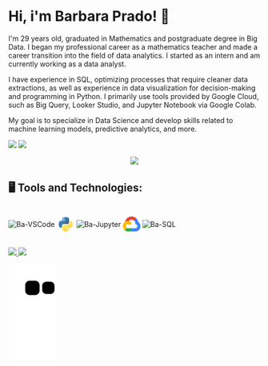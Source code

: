 <div dsplay="inline-block">
 
 <h1 align="left">Hi, i'm Barbara Prado! 🤗</h1>

I'm 29 years old, graduated in Mathematics and postgraduate degree in Big Data. I began my professional career as a mathematics teacher and made a career transition into the field of data analytics. I started as an intern and am currently working as a data analyst.

I have experience in SQL, optimizing processes that require cleaner data extractions, as well as experience in data visualization for decision-making and programming in Python. I primarily use tools provided by Google Cloud, such as Big Query, Looker Studio, and Jupyter Notebook via Google Colab.

My goal is to specialize in Data Science and develop skills related to machine learning models, predictive analytics, and more.

<div> 
  <a href="https://www.linkedin.com/in/barbara-rodrigues-prado-58b337137/" target="_blank"><img src="https://img.shields.io/badge/-LinkedIn-%230077B5?style=for-the-badge&logo=linkedin&logoColor=white" target="_blank"></a> 
  <a href = "mailto:babitaprado56@gmail.com"><img src="https://img.shields.io/badge/Gmail-D14836?style=for-the-badge&logo=gmail&logoColor=white" target="_blank"></a>
  
</div>
<p align="center">
  <img src="https://c.tenor.com/29Ok5pc0ivAAAAAM/gatinho-gato.gif" width="200">
</p>

## 🖥️ Tools and Technologies:
<div align="left"> 
 <div style="display: inline_block"><br>
 <img align="center" alt="Ba-VSCode" height="30" width="30" src="https://static-00.iconduck.com/assets.00/file-type-vscode-icon-512x508-376y62ux.png" title = "VSCode">
 <img align="center" alt="Ba-Python" height="35" width="35" src="https://raw.githubusercontent.com/devicons/devicon/master/icons/python/python-original.svg" title =  "Python">
 <img align="center" alt="Ba-Jupyter" height="35" width="30" src="https://dimensionless.in/wp-content/uploads/2020/04/1200px-Jupyter_logo.svg_.png" title = "Jupyter Notebook">
 <img align="center" alt="Ba-GCP" height="30" width="35" src="https://github.com/Baaprado/Baaprado/blob/main/google-cloud.256x206.png?raw=true" title="GCP">
 <img align="center" alt="Ba-SQL" height="60" width="60" src="https://pngimg.com/uploads/mysql/mysql_PNG29.png" title = "MySQL">
</div> 

 ##
<p align="left">
<a href="https://github.com/Baaprado">
  <img height="170em" src="https://github-readme-stats-eight-theta.vercel.app/api?username=Baaprado&show_icons=false&theme=algolia&include_all_commits=false&count_private=true"/>
  <img height="170em" src="https://github-readme-stats-eight-theta.vercel.app/api/top-langs/?username=Baaprado&layout=compact&langs_count=8&theme=algolia"/>
</a>
</p>
  
![Snake animation](https://github.com/Baaprado/Baaprado/blob/output/github-contribution-grid-snake.svg)
